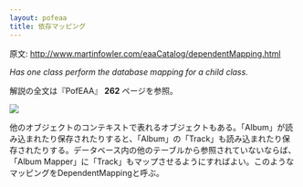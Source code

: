 ```yaml
---
layout: pofeaa
title: 依存マッピング
---
```


原文: http://www.martinfowler.com/eaaCatalog/dependentMapping.html

*Has one class perform the database mapping for a child class.*

解説の全文は『PofEAA』 **262** ページを参照。

![](http://www.martinfowler.com/eaaCatalog/dependentObjectSketch.gif)

他のオブジェクトのコンテキストで表れるオブジェクトもある。「Album」が読み込まれたり保存されたりすると、「Album」の「Track」も読み込まれたり保存されたりする。データベース内の他のテーブルから参照されていないならば、 「Album Mapper」に「Track」もマップさせるようにすればよい。このようなマッピングをDependentMappingと呼ぶ。
